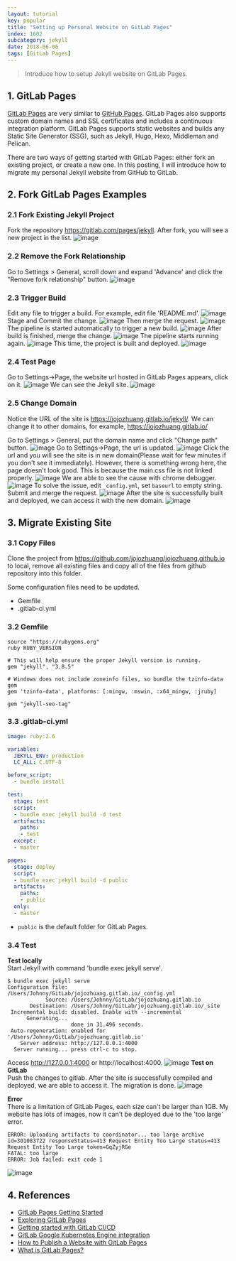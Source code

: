 ```yaml
---
layout: tutorial
key: popular
title: "Setting up Personal Website on GitLab Pages"
index: 1602
subcategory: jekyll
date: 2018-06-06
tags: [GitLab Pages]
---
```


> Introduce how to setup Jekyll website on GitLab Pages.

## 1. GitLab Pages
[GitLab Pages](https://about.gitlab.com/product/pages/) are very similar to [GitHub Pages](https://pages.github.com/). GitLab Pages also supports custom domain names and SSL certificates and includes a continuous integration platform. GitLab Pages supports static websites and builds any Static Site Generator (SSG), such as Jekyll, Hugo, Hexo, Middleman and Pelican.

There are two ways of getting started with GitLab Pages: either fork an existing project, or create a new one. In this posting, I will introduce how to migrate my personal Jekyll website from GitHub to GitLab.

## 2. Fork GitLab Pages Examples
### 2.1 Fork Existing Jekyll Project
Fork the repository https://gitlab.com/pages/jekyll. After fork, you will see a new project in the list.
![image](/assets/images/jekyll/1602/fork-jekyll.png)
### 2.2 Remove the Fork Relationship
Go to Settings > General, scroll down and expand 'Advance' and click the "Remove fork relationship" button.
![image](/assets/images/jekyll/1602/remove-fork-relationship.png)
### 2.3 Trigger Build
Edit any file to trigger a build. For example, edit file 'README.md'.
![image](/assets/images/jekyll/1602/edit-readme.png)
Stage and Commit the change.
![image](/assets/images/jekyll/1602/stage-and-commit.png)
Then merge the request.
![image](/assets/images/jekyll/1602/merge-request.png)
The pipeline is started automatically to trigger a new build.
![image](/assets/images/jekyll/1602/pipeline-pending.png)
After build is finished, merge the change.
![image](/assets/images/jekyll/1602/merge-after-build.png)
The pipeline starts running again.
![image](/assets/images/jekyll/1602/pipeline-build.png)
This time, the project is built and deployed.
![image](/assets/images/jekyll/1602/pipeline-deploy.png)
### 2.4 Test Page
Go to Settings->Page, the website url hosted in GitLab Pages appears, click on it.
![image](/assets/images/jekyll/1602/settings-pages.png)
We can see the Jekyll site.
![image](/assets/images/jekyll/1602/test-website.png)
### 2.5 Change Domain
Notice the URL of the site is https://jojozhuang.gitlab.io/jekyll/. We can change it to other domains, for example, https://jojozhuang.gitlab.io/

Go to Settings > General, put the domain name and click "Change path" button.
![image](/assets/images/jekyll/1602/change-path.png)
Go to Settings->Page, the url is updated.
![image](/assets/images/jekyll/1602/domain-changed.png)
Click the url and you will see the site is in new domain(Please wait for few minutes if you don't see it immediately). However, there is something wrong here, the page doesn't look good. This is because the main.css file is not linked properly.
![image](/assets/images/jekyll/1602/new-domain.png)
We are able to see the cause with chrome debugger.
![image](/assets/images/jekyll/1602/main-css.png)
To solve the issue, edit `_config.yml`, set `baseurl` to empty string. Submit and merge the request.
![image](/assets/images/jekyll/1602/change-baseurl.png)
After the site is successfully built and deployed, we can access it with the new domain.
![image](/assets/images/jekyll/1602/test-new-domain.png)

## 3. Migrate Existing Site
### 3.1 Copy Files
Clone the project from https://github.com/jojozhuang/jojozhuang.github.io to local, remove all existing files and copy all of the files from github repository into this folder.

Some configuration files need to be updated.
* Gemfile
* .gitlab-ci.yml

### 3.2 Gemfile
```raw
source "https://rubygems.org"
ruby RUBY_VERSION

# This will help ensure the proper Jekyll version is running.
gem "jekyll", "3.8.5"

# Windows does not include zoneinfo files, so bundle the tzinfo-data gem
gem 'tzinfo-data', platforms: [:mingw, :mswin, :x64_mingw, :jruby]

gem "jekyll-seo-tag"
```
### 3.3 .gitlab-ci.yml
```yml
image: ruby:2.6

variables:
  JEKYLL_ENV: production
  LC_ALL: C.UTF-8

before_script:
  - bundle install

test:
  stage: test
  script:
  - bundle exec jekyll build -d test
  artifacts:
    paths:
    - test
  except:
  - master

pages:
  stage: deploy
  script:
  - bundle exec jekyll build -d public
  artifacts:
    paths:
    - public
  only:
  - master
```
* `public` is the default folder for GitLab Pages.

### 3.4 Test
**Test locally**  
Start Jekyll with command 'bundle exec jekyll serve'.
```raw
$ bundle exec jekyll serve
Configuration file: /Users/Johnny/GitLab/jojozhuang.gitlab.io/_config.yml
            Source: /Users/Johnny/GitLab/jojozhuang.gitlab.io
       Destination: /Users/Johnny/GitLab/jojozhuang.gitlab.io/_site
 Incremental build: disabled. Enable with --incremental
      Generating...
                    done in 31.496 seconds.
 Auto-regeneration: enabled for '/Users/Johnny/GitLab/jojozhuang.gitlab.io'
    Server address: http://127.0.0.1:4000
  Server running... press ctrl-c to stop.
```
Access http://127.0.0.1:4000 or http://localhost:4000.
![image](/assets/images/jekyll/1602/test-local.png)
**Test on GitLab**  
Push the changes to gitlab. After the site is successfully compiled and deployed, we are able to access it. The migration is done.
![image](/assets/images/jekyll/1602/test-migration.png)

**Error**  
There is a limitation of GitLab Pages, each size can't be larger than 1GB. My website has lots of images, now it can't be deployed due to the 'too large' error.
```raw
ERROR: Uploading artifacts to coordinator... too large archive  id=301083722 responseStatus=413 Request Entity Too Large status=413 Request Entity Too Large token=GqZyjRGe
FATAL: too large                                   
ERROR: Job failed: exit code 1
```
![image](/assets/images/jekyll/1602/error-too-large.png)
## 4. References
* [GitLab Pages Getting Started](https://docs.gitlab.com/ee/user/project/pages/index.html)
* [Exploring GitLab Pages](https://docs.gitlab.com/ee/user/project/pages/introduction.html)
* [Getting started with GitLab CI/CD](https://docs.GitLab.com/ee/ci/quick_start/README.html)
* [GitLab Google Kubernetes Engine integration](https://about.GitLab.com/google-cloud-platform/)
* [How to Publish a Website with GitLab Pages](https://www.youtube.com/watch?v=TWqh9MtT4Bg)
* [What is GitLab Pages?](https://about.gitlab.com/product/pages/)
